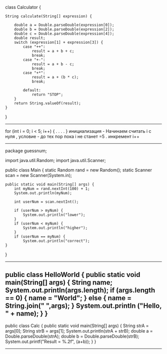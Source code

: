 class Calculator {

    String calculate(String[] expression) {

        double a = Double.parseDouble(expression[0]);
        double b = Double.parseDouble(expression[2]);
        double c = Double.parseDouble(expression[4]);
        double result;
        switch (expression[1] + expression[3]) {
            case "++":
                result = a + b + c;
                break;
            case "+-":
                result = a + b - c;
                break;
            case "+*":
                result = a + (b * c);
                break;

            default:
                return "STOP";
        }
        return String.valueOf(result);
    }

}

--------------------------------------------------------------------------------------------------------------

for (int i = 0; i < 5; i++) {
.
.
.
.
}
инициализация - Начинаем считать i с нуля , условие - до тех пор пока i не станет =5 . инкремент i++ 


--------------------------------------------------------------------------------------------------------------
package guessnum;

import java.util.Random;
import java.util.Scanner;

public class Main {
    static Random rand = new Random();
    static Scanner scan = new Scanner(System.in);

    public static void main(String[] args) {
        int myNum = rand.nextInt(100) + 1;
        System.out.println(myNum);

        int userNum = scan.nextInt();

        if (userNum > myNum) {
            System.out.println("lower");
        }
        if (userNum < myNum) {
            System.out.println("higher");
        }
        if (userNum == myNum) {
            System.out.println("correct");
    }
}

---------------------------------------------------------------------------------------------------------------------
public class HelloWorld {
	public static void main(String[] args) {
		String name;
		System.out.println(args.length);
		if (args.length == 0) {
			name = "World";
		} else {
			name = String.join(" ",args); 
		}
		System.out.println ("Hello, " + name);
	}
}
----------------------------------------------------------------------------------------------------------------------

public class Calc {
	public static void main(String[] args) {
		String strA = args[0];
		String strB = args[1];
		System.out.println(strA + strB);
		double a = Double.parseDouble(strA);
		double b = Double.parseDouble(strB);
		System.out.printf("Result = %.2f", (a+b));
	}
}

----------------------------------------------------------------------------------------------------------------------
